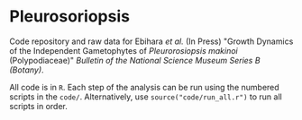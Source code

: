 # Pleurosoriopsis

Code repository and raw data for Ebihara *et al.* (In Press) "Growth Dynamics of the Independent Gametophytes of *Pleurorosiopsis makinoi* (Polypodiaceae)" *Bulletin of the National Science Museum Series B (Botany)*.

All code is in `R`. Each step of the analysis can be run using the numbered scripts in the `code/`. Alternatively, use `source("code/run_all.r")` to run all scripts in order.